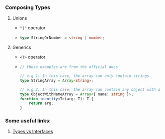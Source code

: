 ### Composing Types

1. Unions

    - `"|"` operator
    - ```ts
      type StringOrNumber = string | number;
      ```

2. Generics

    - `<T>` operator
    - ```ts
      // these examples are from the official docs

      // e.g 1: In this case, the array can only contain strings
      type StringArray = Array<string>;

      // e.g 2: In this case, the array can contain any object with a name property
      type ObjectWithNameArray = Array<{ name: string }>;
      function identity<T>(arg: T): T {
          return arg;
      }
      ```

### Some useful links:

1. [Types vs Interfaces](https://www.typescriptlang.org/play?e=83#example/types-vs-interfaces)
